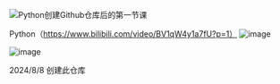 ![Python创建Github仓库后的第一节课](https://github.com/user-attachments/assets/869c3aa4-2d53-46bf-87a1-2f2e95e01f35)


Python（https://www.bilibili.com/video/BV1qW4y1a7fU?p=1）
![image](https://github.com/user-attachments/assets/8ee0420d-1230-4969-abba-6a4eac1d4625)


![image](https://github.com/user-attachments/assets/c8c0a3c8-38d9-4307-bebd-4b4cbcdf56d8)

2024/8/8 创建此仓库
